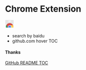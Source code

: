 Chrome Extension
=

[![image](.github/chrome.png)](https://chrome.google.com/webstore/detail/myownextension/dgpghnnkpmpiekgmcfjgpgeofhemodoj)

- search by baidu
- github.com hover TOC

#### Thanks

[GitHub README TOC](https://chrome.google.com/webstore/detail/jpalpfpdnoplgiinicplkabhpoffcjgi)
